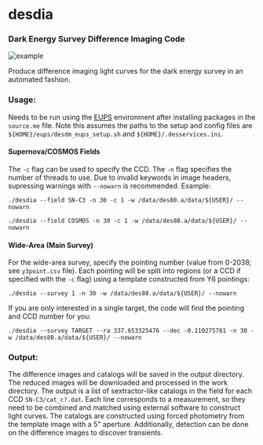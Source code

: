 # desdia
### Dark Energy Survey Difference Imaging Code

![example](https://user-images.githubusercontent.com/13906989/85915997-e4c08b00-b811-11ea-8093-5f2df0d15962.png)

Produce difference imaging light curves for the dark energy survey in an automated fashion.

### Usage:

Needs to be run using the [EUPS](https://opensource.ncsa.illinois.edu/confluence/display/DESDM/The+Impatient%27s+Guide+to+DESDM+EUPS+installation) environment after installing packages in the `source.me` file. Note this assumes the paths to the setup and config files are `${HOME}/eups/desdm_eups_setup.sh` and `${HOME}/.desservices.ini`.


#### Supernova/COSMOS Fields

The `-c` flag can be used to specify the CCD. The `-n` flag specifies the number of threads to use. Due to invalid keywords in image headers, supressing warnings with `--nowarn` is recommended. Example:

`./desdia --field SN-C3 -n 30 -c 1 -w /data/des80.a/data/${USER}/ --nowarn`

`./desdia --field COSMOS -n 30 -c 1 -w /data/des80.a/data/${USER}/ --nowarn`


#### Wide-Area (Main Survey)

For the wide-area survey, specify the pointing number (value from 0-2038; see `y3point.csv` file). Each pointing will be split into regions (or a CCD if specified with the `-c` flag) using a template constructed from Y6 pointings:

`./desdia --survey 1 -n 30 -w /data/des80.a/data/${USER}/ --nowarn`

If you are only interested in a single target, the code will find the pointing and CCD number for you:

`./desdia --survey TARGET --ra 337.653325476 --dec -0.110275781 -n 30 -w /data/des80.a/data/${USER}/ --nowarn`

### Output:

The difference images and catalogs will be saved in the output directory. The reduced images will be downloaded and processed in the work directory. The output is a list of sextractor-like catalogs in the field for each CCD `SN-C3/cat_c?.dat`. Each line corresponds to a measurement, so they need to be combined and matched using external software to construct light curves. The catalogs are constructed using forced photometry from the template image with a 5" aperture. Additionally, detection can be done on the difference images to discover transients.
